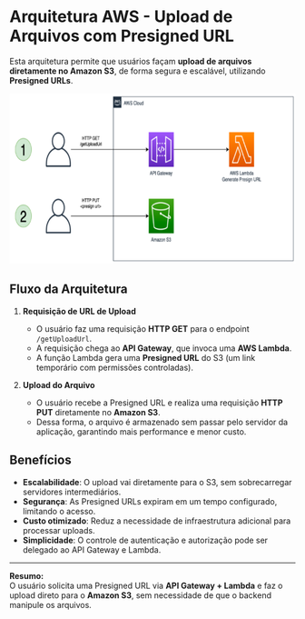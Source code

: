 # Arquitetura AWS - Upload de Arquivos com Presigned URL

Esta arquitetura permite que usuários façam **upload de arquivos diretamente no Amazon S3**, de forma segura e escalável, utilizando **Presigned URLs**.


<div align="center">
  <img src="imagem1.PNG" alt="c" height="300">
</div>



## Fluxo da Arquitetura

1. **Requisição de URL de Upload**  
   - O usuário faz uma requisição **HTTP GET** para o endpoint `/getUploadUrl`.  
   - A requisição chega ao **API Gateway**, que invoca uma **AWS Lambda**.  
   - A função Lambda gera uma **Presigned URL** do S3 (um link temporário com permissões controladas).  

2. **Upload do Arquivo**  
   - O usuário recebe a Presigned URL e realiza uma requisição **HTTP PUT** diretamente no **Amazon S3**.  
   - Dessa forma, o arquivo é armazenado sem passar pelo servidor da aplicação, garantindo mais performance e menor custo.

## Benefícios

- **Escalabilidade**: O upload vai diretamente para o S3, sem sobrecarregar servidores intermediários.  
- **Segurança**: As Presigned URLs expiram em um tempo configurado, limitando o acesso.  
- **Custo otimizado**: Reduz a necessidade de infraestrutura adicional para processar uploads.  
- **Simplicidade**: O controle de autenticação e autorização pode ser delegado ao API Gateway e Lambda.  

---
**Resumo:**  
O usuário solicita uma Presigned URL via **API Gateway + Lambda** e faz o upload direto para o **Amazon S3**, sem necessidade de que o backend manipule os arquivos.
